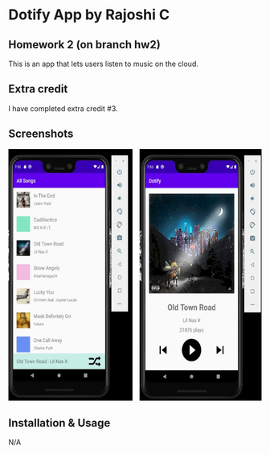 # Dotify App by Rajoshi C
## Homework 2 (on branch hw2)

This is an app that lets users listen to music on the cloud.

## Extra credit
I have completed extra credit #3.

## Screenshots
<img src="./screenshot1.jpg" alt="Screenshot of the app" height="500" />


## Installation & Usage
N/A